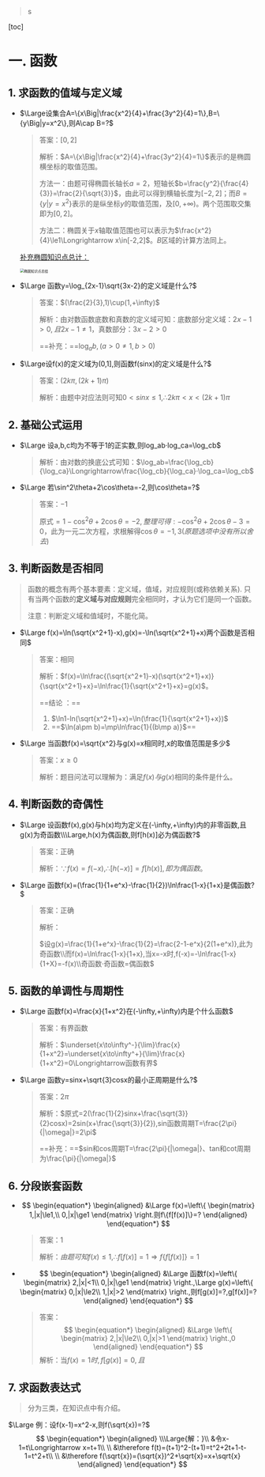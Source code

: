 > s

[toc]

# 一. 函数

## 1. 求函数的值域与定义域

- $\Large设集合A=\{x\Big|\frac{x^2}{4}+\frac{3y^2}{4}=1\},B=\{y\Big|y=x^2\},则A\cap B=?$

  > 答案：$[0,2]$
  >
  > 解析：$A=\{x\Big|\frac{x^2}{4}+\frac{3y^2}{4}=1\}$表示的是椭圆横坐标的取值范围。
  >
  > 方法一：由题可得椭圆长轴长$a=2$，短轴长$b=\frac{y^2}{\frac{4}{3}}=\frac{2}{\sqrt{3}}$，由此可以得到横轴长度为$[-2,2]$；而$B=\{y\Big|y=x^2\}$表示的是纵坐标$y$的取值范围，及$[0,+\infty)$。两个范围取交集即为$[0,2]$。
  >
  > 方法二：椭圆关于$x$轴取值范围也可以表示为$\frac{x^2}{4}\le1\Longrightarrow x\in[-2,2]$。$B$区域的计算方法同上。
  
  [补充椭圆知识点总计：](https://gitee.com/Acido/images/raw/master/image/202302071159771.jpg)
  
  <img src="https://gitee.com/Acido/images/raw/master/image/202302071159771.jpg" alt="椭圆知识点总结" style="zoom:50%;" />
  
- $\Large 函数y=\log_{2x-1}\sqrt{3x-2}的定义域是什么?$

  > 答案：$(\frac{2}{3},1)\cup(1,+\infty)$
  >
  > 解析：由对数函数底数和真数的定义域可知：底数部分定义域：$2x-1>0,且2x-1\ne1$，真数部分：$3x-2>0$
  >
  > ==补充：==$\log_ab,(a>0\ne1,b>0)$

- $\Large设f(x)的定义域为(0,1],则函数f(sinx)的定义域是什么?$

  > 答案：$(2k\pi,(2k+1)\pi)$
  >
  > 解析：由题中对应法则可知$0<sinx\le1,\therefore 2k\pi<x<(2k+1)\pi$

## 2. 基础公式运用

- $\Large 设a,b,c均为不等于1的正实数,则log_ab·log_ca=\log_cb$

  > 解析：由对数的换底公式可知：$\log_ab=\frac{\log_cb}{\log_ca}\Longrightarrow\frac{\log_cb}{\log_ca}·\log_ca=\log_cb$

- $\Large 若\sin^2\theta+2\cos\theta=-2,则\cos\theta=?$

  > 答案：$-1$
  >
  > 原式$=1-\cos^2\theta+2\cos\theta=-2,整理可得:-\cos^2\theta+2\cos\theta-3=0$，此为一元二次方程，求根解得$\cos\theta=-1,3(原题选项中没有所以舍去)$

## 3. 判断函数是否相同

> 函数的概念有两个基本要素：定义域，值域，对应规则(或称依赖关系). 只有当两个函数的**定义域与对应规则**完全相同时，才认为它们是同一个函数。
>
> 注意：判断定义域和值域时，不能化简。

- $\Large f(x)=\ln(\sqrt{x^2+1}-x),g(x)=-\ln(\sqrt{x^2+1}+x)两个函数是否相同$

  > 答案：相同
  >
  > 解析：$f(x)=\ln\frac{(\sqrt{x^2+1}-x)(\sqrt{x^2+1}+x)}{\sqrt{x^2+1}+x}=\ln\frac{1}{\sqrt{x^2+1}+x}=g(x)$。
  >
  > ==结论 ：==
  >
  > 1. $\ln1-ln(\sqrt{x^2+1}+x)=\ln(\frac{1}{\sqrt{x^2+1}+x})$ 
  > 2. ==$\ln(a\pm b)=\mp\ln\frac{1}{(b\mp a)}$==

- $\Large 当函数f(x)=\sqrt{x^2}与g(x)=x相同时,x的取值范围是多少$

  >  答案：$x\ge0$
  >
  > 解析：题目问法可以理解为：满足$f(x)与g(x)$相同的条件是什么。

## 4. 判断函数的奇偶性

- $\Large 设函数f(x),g(x)与h(x)均为定义在(-\infty,+\infty)内的非零函数,且g(x)为奇函数\\\Large,h(x)为偶函数,则f[h(x)]必为偶函数?$

  > 答案：正确
  >
  > 解析：$\because f(x)=f(-x),\therefore[h(-x)]=f[h(x)],即为偶函数。$

- $\Large 函数f(x)=(\frac{1}{1+e^x}-\frac{1}{2})\ln\frac{1-x}{1+x}是偶函数?$

  > 答案：正确
  >
  > 解析：
  >
  > $设g(x)=\frac{1}{1+e^x}-\frac{1}{2}=\frac{2-1-e^x}{2(1+e^x)},此为奇函数\\而f(x)=\ln\frac{1-x}{1+x},当x=-x时,f(-x)=-\ln\frac{1-x}{1+X}=-f(x)\\奇函数·奇函数=偶函数$

## 5. 函数的单调性与周期性

- $\Large 函数f(x)=\frac{x}{1+x^2}在(-\infty,+\infty)内是个什么函数$

  > 答案：有界函数
  >
  > 解析：$\underset{x\to\infty^-}{\lim}\frac{x}{1+x^2}=\underset{x\to\infty^+}{\lim}\frac{x}{1+x^2}=0\Longrightarrow函数有界$

- $\Large 函数y=sinx+\sqrt{3}cosx的最小正周期是什么?$

  > 答案：$2\pi$
  >
  > 解析：$原式=2(\frac{1}{2}sinx+\frac{\sqrt{3}}{2}cosx)=2sin(x+\frac{\sqrt{3}}{2}),sin函数周期T=\frac{2\pi}{|\omega|}=2\pi$
  >
  > ==补充：==$sin和cos周期T=\frac{2\pi}{|\omega|}、tan和cot周期为\frac{\pi}{|\omega|}$

## 6. 分段嵌套函数

- $$
  \begin{equation*}
  	\begin{aligned}
  &\Large f(x)=\left\{ 
  \begin{matrix}
  1,|x|\le1,\\
  0,|x|\ge1
  \end{matrix}
  \right.则f\{f[f(x)]\}=?
  	\end{aligned}
  \end{equation*}
  $$

  > 答案：$1$
  >
  > 解析：$由题可知f(x)\le1,\therefore f[f(x)]=1\Longrightarrow f\{f[f(x)]\}=1$

- $$
  \begin{equation*}
  	\begin{aligned}
  &\Large 函数f(x)=\left\{ 
  \begin{matrix}
  2,|x|<1\\
  0,|x|\ge1
  \end{matrix}
  \right.,\Large g(x)=\left\{ 
  \begin{matrix}
  0,|x|\le2\\
  1,|x|>2
  \end{matrix}
  \right.,则f[g(x)]=?,g[f(x)]=?
  	\end{aligned}
  \end{equation*}
  $$

  > 答案：
  > $$
  > \begin{equation*}
  > 	\begin{aligned}
  > &\Large \left\{ 
  > \begin{matrix}
  > 2,|x|\le2\\
  > 0,|x|>1
  > \end{matrix}
  > \right.,0
  > 	\end{aligned}
  > \end{equation*}
  > $$
  > 解析：当$f(x)=1时,f[g(x)]=0,且$

## 7. 求函数表达式

> 分为三类，在知识点中有介绍。

$\Large 例：设f(x-1)=x^2-x,则f(\sqrt{x})=?$
$$
\begin{equation*}
	\begin{aligned}
\\\Large{解：}\\
&令x-1=t\Longrightarrow x=t+1\\
\\
&\therefore f(t)=(t+1)^2-(t+1)=t^2+2t+1-t-1=t^2+t\\
\\
&\therefore f(\sqrt{x})=(\sqrt{x})^2+\sqrt{x}=x+\sqrt{x}
	\end{aligned}
\end{equation*}
$$